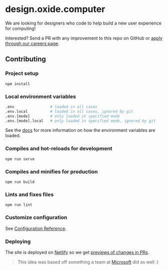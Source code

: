 # design.oxide.computer

We are looking for designers who code to help build a new user experience for
computing!

Interested? Send a PR with any improvement to this repo on GitHub or
[apply through our careers page](https://oxide.computer/careers/product-engineers/).

## Contributing

### Project setup

```{sh}
npm install
```

### Local environment variables

```sh
.env                # loaded in all cases
.env.local          # loaded in all cases, ignored by git
.env.[mode]         # only loaded in specified mode
.env.[mode].local   # only loaded in specified mode, ignored by git
```

See the [docs](https://cli.vuejs.org/guide/mode-and-env.html#environment-variables)
for more information on how the environment variables are loaded.

### Compiles and hot-reloads for development

```{sh}
npm run serve
```

### Compiles and minifies for production

```{sh}
npm run build
```

### Lints and fixes files

```{sh}
npm run lint
```

### Customize configuration

See [Configuration Reference](https://cli.vuejs.org/config/).

### Deploying

The site is deployed on [Netlify](https://www.netlify.com/) so we get
[previews of changes in PRs](https://www.netlify.com/blog/2016/07/20/introducing-deploy-previews-in-netlify/).

> This idea was based off something a team at
> [Microsoft](https://microsoft.github.io/join-dev-design/) did as well :)
